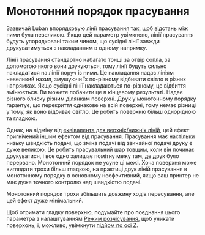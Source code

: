 Монотонний порядок прасування
====

Зазвичай Luban впорядковую лінії прасування так, щоб відстань між ними була невеликою. Якщо цей параметр увімкнено, лінії прасування будуть упорядковані таким чином, що сусідні лінії завжди друкуватимуться з накладанням в одному напрямку.

Лінії прасування стандартно набагато тонші за отвір сопла, за допомогою якого вони друкуються, тому лінії будуть сильно накладатися на лінії поруч із ними. Це накладання надає лініям невеликий нахил, змушуючи їх по-різному відбивати світло в різних напрямках. Якщо сусідні лінії накладаються по-різному, це відбиття змінюється. Ви можете побачити це в кінцевому результаті. Надає різного блиску різним ділянкам поверхні. Друк у монотонному порядку гарантує, що перекриття однакове на всій поверхні, тому немає різниці у тому, як воно відбиває світло. Це робить поверхню більш однорідною та гладкою.

Однак, на відміну від [еквівалента для верхніх/нижніх ліній](skin_monotonic.md), цей ефект пригнічений іншим ефектом від прасування. Прасування має настільки низьку швидкість подачі, що зміна подачі від звичайної подачі друку є дуже великою. Це робить прасувальний шар товщим, коли він починає друкуватися, і все одно залишає помітну межу там, де друк було перервано. Монотонний порядок не усуне ці межі. Хоча поверхня може виглядати трохи більш гладкою, на практиці друк ліній прасування в монотонному порядку в основному неефективний, якщо ваш принтер не має дуже точного контролю над швидкістю подачі.

Монотонний порядок трохи збільшить довжину ходів пересування, але цей ефект дуже мінімальний.

Щоб отримати гладку поверхню, подумайте про поєднання цього параметра з налаштуванням [Режим розчісування](../travel/retraction_combing.md), щоб уникати поверхонь, і, можливо, увімкнути [підйом по осі Z](../travel/retraction_hop.md).
